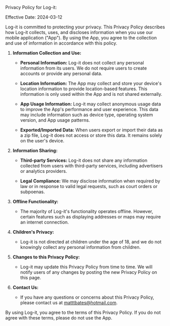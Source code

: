 Privacy Policy for Log-it:

Effective Date: 2024-03-12

Log-it is committed to protecting your privacy. This Privacy Policy describes how Log-it collects, uses, and discloses information when you use our mobile application ("App"). By using the App, you agree to the collection and use of information in accordance with this policy.

1. **Information Collection and Use:**

    - **Personal Information:** Log-it does not collect any personal information from its users. We do not require users to create accounts or provide any personal data.

    - **Location Information:** The App may collect and store your device's location information to provide location-based features. This information is only used within the App and is not shared externally.

    - **App Usage Information:** Log-it may collect anonymous usage data to improve the App's performance and user experience. This data may include information such as device type, operating system version, and App usage patterns.

    - **Exported/Imported Data:** When users export or import their data as a zip file, Log-it does not access or store this data. It remains solely on the user's device.

2. **Information Sharing:**

    - **Third-party Services:** Log-it does not share any information collected from users with third-party services, including advertisers or analytics providers.

    - **Legal Compliance:** We may disclose information when required by law or in response to valid legal requests, such as court orders or subpoenas.

3. **Offline Functionality:**

    - The majority of Log-it's functionality operates offline. However, certain features such as displaying addresses or maps may require an internet connection.

4. **Children's Privacy:**

    - Log-it is not directed at children under the age of 18, and we do not knowingly collect any personal information from children.

5. **Changes to this Privacy Policy:**

    - Log-it may update this Privacy Policy from time to time. We will notify users of any changes by posting the new Privacy Policy on this page.

6. **Contact Us:**

    - If you have any questions or concerns about this Privacy Policy, please contact us at matttbates@hotmail.com.

By using Log-it, you agree to the terms of this Privacy Policy. If you do not agree with these terms, please do not use the App.